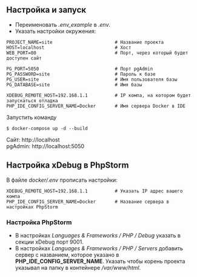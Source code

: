 ## Настройка и запуск

* Переименовать _.env_example_ в _.env_.
* Указать настройки окружения:

```
PROJECT_NAME=site                       # Название проекта
HOST=localhost                          # Хост
WEB_PORT=80                             # Порт, через который будет доступен сайт

PG_PORT=5050                            # Порт pgAdmin
PG_PASSWORD=site                        # Пароль к базе
PG_USER=site                            # Имя пользователя базы
PG_DATABASE=site                        # Имя базы

XDEBUG_REMOTE_HOST=192.168.1.1          # IP компа, на котором будет запускаться отладка
PHP_IDE_CONFIG_SERVER_NAME=Docker       # Имя сервера Docker в IDE
```

Запустить команду
```
$ docker-compose up -d --build
```

Сайт: http://localhost  
pgAdmin: http://localhost:5050

## Настройка xDebug в PhpStorm

В файле _docker/.env_ прописать настройки:

```
XDEBUG_REMOTE_HOST=192.168.1.1          # Указать IP адрес вашего компа
PHP_IDE_CONFIG_SERVER_NAME=Docker       # Название сервера в настройках PhpStorm 
```

### Настройка PhpStorm

* В настройках _Languages & Frameworks / PHP / Debug_ указать в секции xDebug порт 9001.
* В настройках _Languages & Frameworks / PHP / Servers_ добавить сервер с названием, которое указано в **PHP_IDE_CONFIG_SERVER_NAME**. Указать чтобы корень проекта указывал на папку в контейнере _/var/www/html_.
